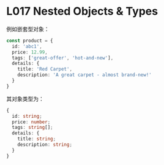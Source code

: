 # L017 Nested Objects & Types



例如嵌套型对象：

```ts
const product = {
  id: 'abc1',
  price: 12.99,
  tags: ['great-offer', 'hot-and-new'],
  details: {
    title: 'Red Carpet',
    description: 'A great carpet - almost brand-new!'
  }
}
```



其对象类型为：

```ts
{
  id: string;
  price: number;
  tags: string[];
  details: {
    title: string;
    description: string;
  }
}
```

